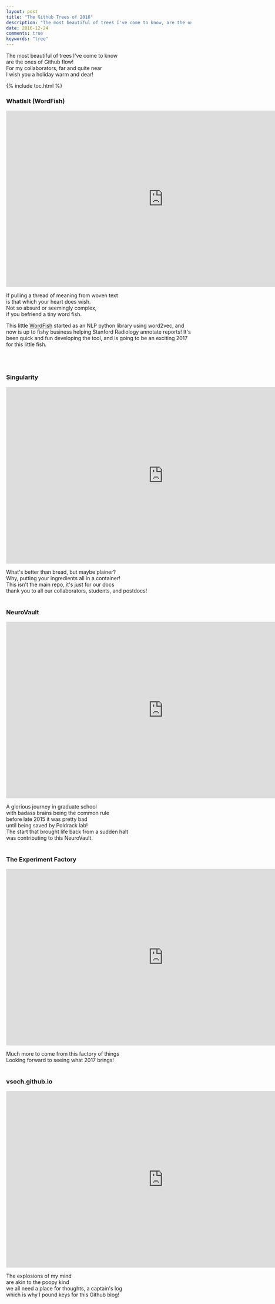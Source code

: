 ```yaml
---
layout: post
title: "The Github Trees of 2016"
description: "The most beautiful of trees I've come to know, are the ones of Github flow."
date: 2016-12-24
comments: true
keywords: "tree"
---
```


The most beautiful of trees I've come to know<br>
are the ones of Github flow!<br>
For my collaborators, far and quite near<br>
I wish you a holiday warm and dear!<br>

{% include toc.html %}

<h3 id='What Is It (WordFish)'>WhatIsIt (WordFish)</h3>

<iframe width="853" height="480" src="https://www.youtube.com/embed/BwFthxAHqGE?rel=0" frameborder="0" allowfullscreen></iframe>

If pulling a thread of meaning from woven text <br>
is that which your heart does wish. <br>
Not so absurd or seemingly complex, <br>
if you befriend a tiny word fish. <br>

<p>This little <a href="http://vsoch.github.io/2016/2016-wordfish/" target="_blank">WordFish</a> started as an NLP python library using word2vec, and now is up to fishy business helping Stanford Radiology annotate reports! It's been quick and fun developing the tool, and is going to be an exciting 2017 for this little fish.</p><br><br>

<h3 id='Singularity'>Singularity</h3>

<iframe width="853" height="480" src="https://www.youtube.com/embed/e3j7t9ol7xM?rel=0" frameborder="0" allowfullscreen></iframe>

What's better than bread, but maybe plainer?<br>
Why, putting your ingredients all in a container!<br>
This isn't the main repo, it's just for our docs<br>
thank you to all our collaborators, students, and postdocs!<br><br>

<h3 id='NeuroVault'>NeuroVault</h3>

<iframe width="853" height="480" src="https://www.youtube.com/embed/WBikm-pvrF0?rel=0" frameborder="0" allowfullscreen></iframe>

A glorious journey in graduate school<br>
with badass brains being the common rule<br>
before late 2015 it was pretty bad<br>
until being saved by Poldrack lab!<br>
The start that brought life back from a sudden halt<br>
was contributing to this NeuroVault.<br><br>

<h3 id='The Experiment Factory'>The Experiment Factory</h3>

<iframe width="853" height="480" src="https://www.youtube.com/embed/zprVQ-wZ6wQ?rel=0" frameborder="0" allowfullscreen></iframe>

Much more to come from this factory of things<br>
Looking forward to seeing what 2017 brings!<br><br>

<h3 id='vsoch.github.io'>vsoch.github.io</h3>

<iframe width="853" height="480" src="https://www.youtube.com/embed/D54bCVrw5ec?rel=0&amp;showinfo=1" frameborder="0" allowfullscreen></iframe>

The explosions of my mind<br>
are akin to the poopy kind<br>
we all need a place for thoughts, a captain's log<br>
which is why I pound keys for this Github blog!<br>
